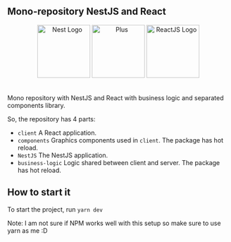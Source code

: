 ## Mono-repository NestJS and React

<div style="text-align:center;">
    <img src="https://nestjs.com/img/logo-small.svg" width="120" alt="Nest Logo" />
    <img src="https://upload.wikimedia.org/wikipedia/commons/9/9e/Plus_symbol.svg" width="120" alt="Plus" />
    <img src="https://upload.wikimedia.org/wikipedia/commons/4/47/React.svg" width="120" alt="ReactJS Logo" />
</div>
<br /><br />
Mono repository with NestJS and React with business logic and separated components library.

So, the repository has 4 parts:

- `client` A React application.
- `components` Graphics components used in `client`. The package has hot reload.
- `NestJS` The NestJS application.
- `business-logic` Logic shared between client and server. The package has hot reload.

## How to start it

To start the project, run `yarn dev`

Note: I am not sure if NPM works well with this setup so make sure to use yarn as me :D
